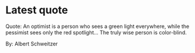 # Latest quote 

Quote: An optimist is a person who sees a green light everywhere, while the pessimist sees only the red spotlight... The truly wise person is color-blind. 

By: Albert Schweitzer